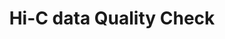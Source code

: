 ---
title: "Hi-C data Quality Check"
permalink: /hic_read_quality/
layout: single

toc: true 
toc_sticky: true

excerpt: "It's a maze of connections"

sidebar:
  nav: sidebar-main
---
